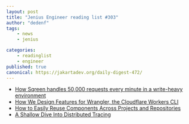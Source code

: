 ```yaml
---
layout: post
title: "Jenius Engineer reading list #303"
author: "dedenf"
tags:
    - news
    - jenius

categories:
    - readinglist
    - engineer
published: true
canonical: https://jakartadev.org/daily-digest-472/
---
```


- [How Sqreen handles 50,000 requests every minute in a write-heavy environment](https://stackshare.io/sqreen/how-sqreen-handles-50000-requests-every-minute-in-a-write-heavy-environment)
- [How We Design Features for Wrangler, the Cloudflare Workers CLI](https://blog.cloudflare.com/how-we-design-features-for-wrangler/)
- [How to Easily Reuse Components Across Projects and Repositories](https://itnext.io/how-to-easily-reuse-components-across-projects-and-repositories-fa73f8ba2a83)
- [A Shallow Dive Into Distributed Tracing](https://kinvolk.io/blog/2019/09/a-shallow-dive-into-distributed-tracing/)
